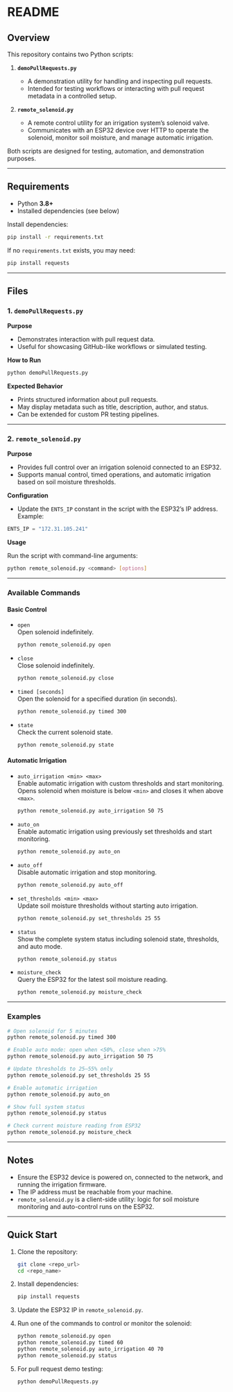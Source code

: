 # README

## Overview

This repository contains two Python scripts:

1. **`demoPullRequests.py`**  
   - A demonstration utility for handling and inspecting pull requests.  
   - Intended for testing workflows or interacting with pull request metadata in a controlled setup.  

2. **`remote_solenoid.py`**  
   - A remote control utility for an irrigation system’s solenoid valve.  
   - Communicates with an ESP32 device over HTTP to operate the solenoid, monitor soil moisture, and manage automatic irrigation.  

Both scripts are designed for testing, automation, and demonstration purposes.

---

## Requirements

- Python **3.8+**  
- Installed dependencies (see below)  

Install dependencies:  

```bash
pip install -r requirements.txt
```

If no `requirements.txt` exists, you may need:  

```bash
pip install requests
```

---

## Files

### 1. `demoPullRequests.py`

**Purpose**  
- Demonstrates interaction with pull request data.  
- Useful for showcasing GitHub-like workflows or simulated testing.  

**How to Run**

```bash
python demoPullRequests.py
```

**Expected Behavior**  
- Prints structured information about pull requests.  
- May display metadata such as title, description, author, and status.  
- Can be extended for custom PR testing pipelines.  

---

### 2. `remote_solenoid.py`

**Purpose**  
- Provides full control over an irrigation solenoid connected to an ESP32.  
- Supports manual control, timed operations, and automatic irrigation based on soil moisture thresholds.  

**Configuration**  
- Update the `ENTS_IP` constant in the script with the ESP32’s IP address. Example:  

```python
ENTS_IP = "172.31.105.241"
```

**Usage**

Run the script with command-line arguments:

```bash
python remote_solenoid.py <command> [options]
```

---

### Available Commands

#### Basic Control
- `open`  
  Open solenoid indefinitely.  
  ```bash
  python remote_solenoid.py open
  ```

- `close`  
  Close solenoid indefinitely.  
  ```bash
  python remote_solenoid.py close
  ```

- `timed [seconds]`  
  Open the solenoid for a specified duration (in seconds).  
  ```bash
  python remote_solenoid.py timed 300
  ```

- `state`  
  Check the current solenoid state.  
  ```bash
  python remote_solenoid.py state
  ```

#### Automatic Irrigation
- `auto_irrigation <min> <max>`  
  Enable automatic irrigation with custom thresholds and start monitoring.  
  Opens solenoid when moisture is below `<min>` and closes it when above `<max>`.  
  ```bash
  python remote_solenoid.py auto_irrigation 50 75
  ```

- `auto_on`  
  Enable automatic irrigation using previously set thresholds and start monitoring.  
  ```bash
  python remote_solenoid.py auto_on
  ```

- `auto_off`  
  Disable automatic irrigation and stop monitoring.  
  ```bash
  python remote_solenoid.py auto_off
  ```

- `set_thresholds <min> <max>`  
  Update soil moisture thresholds without starting auto irrigation.  
  ```bash
  python remote_solenoid.py set_thresholds 25 55
  ```

- `status`  
  Show the complete system status including solenoid state, thresholds, and auto mode.  
  ```bash
  python remote_solenoid.py status
  ```

- `moisture_check`  
  Query the ESP32 for the latest soil moisture reading.  
  ```bash
  python remote_solenoid.py moisture_check
  ```

---

### Examples

```bash
# Open solenoid for 5 minutes
python remote_solenoid.py timed 300

# Enable auto mode: open when <50%, close when >75%
python remote_solenoid.py auto_irrigation 50 75

# Update thresholds to 25–55% only
python remote_solenoid.py set_thresholds 25 55

# Enable automatic irrigation
python remote_solenoid.py auto_on

# Show full system status
python remote_solenoid.py status

# Check current moisture reading from ESP32
python remote_solenoid.py moisture_check
```

---

## Notes

- Ensure the ESP32 device is powered on, connected to the network, and running the irrigation firmware.  
- The IP address must be reachable from your machine.  
- `remote_solenoid.py` is a client-side utility: logic for soil moisture monitoring and auto-control runs on the ESP32.  

---

## Quick Start

1. Clone the repository:  

   ```bash
   git clone <repo_url>
   cd <repo_name>
   ```

2. Install dependencies:  

   ```bash
   pip install requests
   ```

3. Update the ESP32 IP in `remote_solenoid.py`.  

4. Run one of the commands to control or monitor the solenoid:  

   ```bash
   python remote_solenoid.py open
   python remote_solenoid.py timed 60
   python remote_solenoid.py auto_irrigation 40 70
   python remote_solenoid.py status
   ```

5. For pull request demo testing:  

   ```bash
   python demoPullRequests.py
   ```
